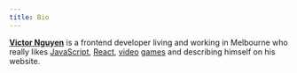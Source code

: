 ```yaml
---
title: Bio
---
```


**[Victor Nguyen](https://vic.codes)** is a frontend developer living and
working in Melbourne who really likes
[JavaScript](https://developer.mozilla.org/en-US/docs/Web/JavaScript),
[React](https://reactjs.org), [video](https://www.monsterhunterworld.com "doot doot!")
[games](https://www.sekirothegame.com "Hesitation is defeat") and describing
himself on his website.
